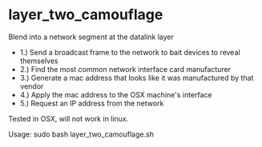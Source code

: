 # layer_two_camouflage
Blend into a network segment at the datalink layer


* 1.) Send a broadcast frame to the network to bait devices to reveal themselves
* 2.) Find the most common network interface card manufacturer
* 3.) Generate a mac address that looks like it was manufactured by that vendor
* 4.) Apply the mac address to the OSX machine's interface
* 5.) Request an IP address from the network

Tested in OSX, will not work in linux.

Usage:
sudo bash layer_two_camouflage.sh
